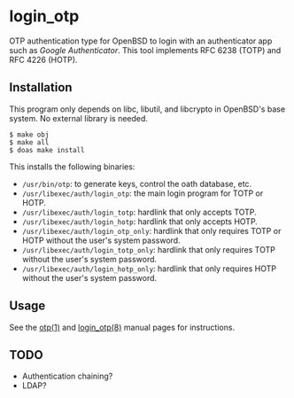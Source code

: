 login_otp
=========

OTP authentication type for OpenBSD to login with an authenticator app
such as _Google Authenticator_.  This tool implements RFC 6238 (TOTP)
and RFC 4226 (HOTP).

Installation
------------

This program only depends on libc, libutil, and libcrypto in OpenBSD's
base system.  No external library is needed.

	$ make obj
	$ make all
	$ doas make install

This installs the following binaries:

* `/usr/bin/otp`: to generate keys, control the oath database, etc.
* `/usr/libexec/auth/login_otp`: the main login program for TOTP or HOTP.
* `/usr/libexec/auth/login_totp`: hardlink that only accepts TOTP.
* `/usr/libexec/auth/login_hotp`: hardlink that only accepts HOTP.
* `/usr/libexec/auth/login_otp_only`: hardlink that only requires TOTP or HOTP without the user's system password.
* `/usr/libexec/auth/login_totp_only`: hardlink that only requires TOTP without the user's system password.
* `/usr/libexec/auth/login_hotp_only`: hardlink that only requires HOTP without the user's system password.

Usage
-----

See the [otp(1)](otp/README.md) and [login_otp(8)](login_otp/README.md)
manual pages for instructions.

TODO
----

* Authentication chaining?
* LDAP?
